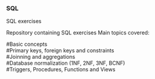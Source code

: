 ### SQL
SQL exercises

Repository containing SQL exercises Main topics covered:

#Basic concepts<br />
#Primary keys, foreign keys and constraints<br />
#Joinning and aggregations<br />
#Database normalization (1NF, 2NF, 3NF, BCNF)<br />
#Triggers, Procedures, Functions and Views<br />
